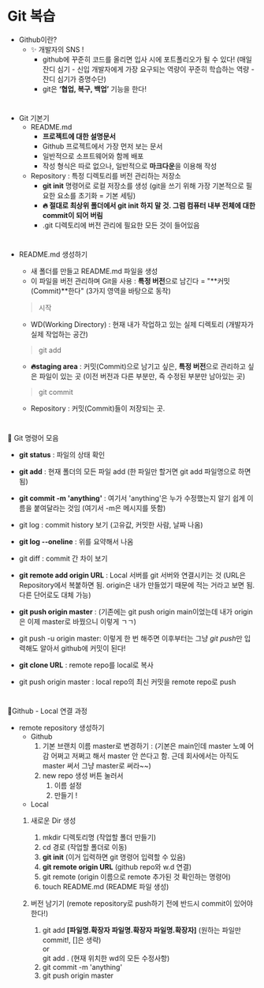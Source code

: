 # Git 복습
- Github이란?
  - ✨ 개발자의  SNS ! 
      - github에 꾸준히 코드를 올리면 입사 시에 포트폴리오가 될 수 있다! (매일 잔디 심기 - 신입 개발자에게 가장 요구되는 역량이 꾸준히 학습하는 역량 - 잔디 심기가 증명수단)
      - git은 __‘협업, 복구, 백업’__ 기능을 한다!
#
- Git 기본기
  - README.md
    - __프로젝트에 대한 설명문서__
    - Github 프로젝트에서 가장 먼저 보는 문서
    - 일반적으로 소프트웨어와 함께 배포
    - 작성 형식은 따로 없으나, 일반적으로 **마크다운**을 이용해 작성
  - Repository : 특정 디렉토리를 버전 관리하는 저장소
    - __git init__ 명령어로 로컬 저장소를 생성 (git을 쓰기 위해 가장 기본적으로 필요한 요소를 초기화 = 기본 세팅)
    - __🔥 절대로 최상위 폴더에서 git init 하지 말 것. 그럼 컴퓨터 내부 전체에 대한 commit이 되어 버림__
    - .git 디렉토리에 버전 관리에 필요한 모든 것이 들어있음
#
- README.md 생성하기
  - 새 폴더를 만들고 README.md 파일을 생성
  - 이 파일을 버전 관리하며 Git을 사용
    : **특정 버전**으로 남긴다 = "**커밋(Commit)**한다" (3가지 영역을 바탕으로 동작) 
  > 시작
    - WD(Working Directory) : 현재 내가 작업하고 있는 실제 디렉토리 (개발자가 실제 작업하는 공간)
      
  >git add

    - **🔥staging area** : 커밋(Commit)으로 남기고 싶은, **특정 버전**으로 관리하고 싶은 파일이 있는 곳 (이전 버전과 다른 부분만, 즉 수정된 부분만 남아있는 곳)
      
  >git commit
  - Repository : 커밋(Commit)들이 저장되는 곳.
#
🧠 Git 명령어 모음
- **git status** : 파일의 상태 확인
- **git add** : 현재 폴더의 모든 파일 add (한 파일만 할거면 git add 파일명으로 하면 됨)
- **git commit -m 'anything'** : 여기서 'anything'은 누가 수정했는지 알기 쉽게 이름을 붙여달라는 것임 (여기서 -m은 메시지를 뜻함)
- git log : commit history 보기 (고유값, 커밋한 사람, 날짜 나옴)
- __git log --oneline__ : 위를 요약해서 나옴
- git diff : commit 간 차이 보기  

-  __git remote add origin URL__ : Local 서버를 git 서버와 연결시키는 것 (URL은 Repository에서 복붙하면 됨. origin은 내가 만들었기 때문에 적는 거라고 보면 됨. 다른 단어로도 대체 가능)
-  __git push origin master__ : (기존에는 git push origin main이었는데 내가 origin은 이제 master로 바꿨으니 이렇게 ㄱㄱ)
-  git push -u origin master: 이렇게 한 번 해주면 이후부터는 그냥 *git push*만 입력해도 알아서 github에 커밋이 된다!

- **git clone URL** : remote repo를 local로 복사
- git push origin master : local repo의 최신 커밋을 remote repo로 push
#
📩Github - Local 연결 과정
- remote repository 생성하기
  - Github  
    1. 기본 브랜치 이름 master로 변경하기 : (기본은 main인데 master 노예 어감 어쩌고 저쩌고 해서 master 안 쓴다고 함. 근데 회사에서는 아직도 master 써서 그냥 master로 써라~~)
    2. new repo 생성 버튼 눌러서  
         1.  이름 설정
         2. 만들기 !
   - Local
    1. 새로운 Dir 생성
       1. mkdir 디렉토리명 (작업할 폴더 만들기)
       2. cd 경로 (작업할 폴더로 이동)
       3. **git init** (이거 입력하면 git 명령어 입력할 수 있음)
       4. **git remote origin URL** (github repo와 w.d 연결)
       5. git remote (origin 이름으로 remote 추가된 것 확인하는 명령어)
       6. touch README.md (README 파일 생성)

    2. 버전 남기기 (remote repository로 push하기 전에 반드시 commit이 있어야 한다!)
       1. git add __[파일명.확장자 파일명.확장자 파일명.확장자]__ (원하는 파일만 commit!, []은 생략)  
        or  
      git add . (현재 위치한 wd의 모든 수정사항)
       2. git commit -m 'anything'
       3. git push origin master 


  